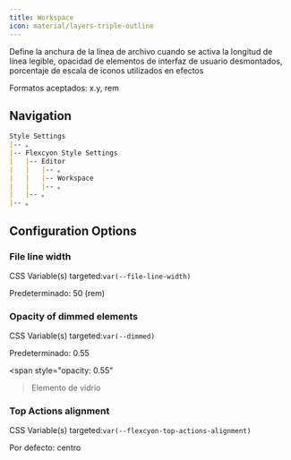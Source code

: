 ```yaml
---
title: Workspace
icon: material/layers-triple-outline
---
```


Define la anchura de la línea de archivo cuando se activa la longitud de línea legible, opacidad de elementos de interfaz de usuario desmontados, porcentaje de escala de iconos utilizados en efectos

Formatos aceptados: x.y, rem

## Navigation
```md
Style Settings
|-- 。
|-- Flexcyon Style Settings
|   |-- Editor
|   |   |-- 。
|   |   |-- Workspace
|   |   |-- 。
|   |-- 。
|-- 。
```

## Configuration Options

### File line width
CSS Variable(s) targeted:`var(--file-line-width)`

Predeterminado: 50 (rem)

### Opacity of dimmed elements
CSS Variable(s) targeted:`var(--dimmed)`

Predeterminado: 0.55

<span style="opacity: 0.55"
>Elemento de vidrio</span>

### Top Actions alignment
CSS Variable(s) targeted:`var(--flexcyon-top-actions-alignment)`

Por defecto: centro